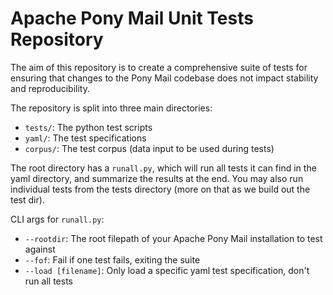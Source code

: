 # Apache Pony Mail Unit Tests Repository

The aim of this repository is to create a comprehensive suite of tests for ensuring 
that changes to the Pony Mail codebase does not impact stability and reproducibility.

The repository is split into three main directories:

- `tests/`: The python test scripts
- `yaml/`: The test specifications
- `corpus/`: The test corpus (data input to be used during tests)

The root directory has a `runall.py`, which will run all tests it can find in the 
yaml directory, and summarize the results at the end. You may also run individual 
tests from the tests directory (more on that as we build out the test dir).

CLI args for `runall.py`:
- `--rootdir`: The root filepath of your Apache Pony Mail installation to test against
- `--fof`: Fail if one test fails, exiting the suite
- `--load [filename]`: Only load a specific yaml test specification, don't run all tests

